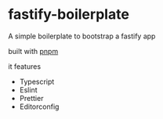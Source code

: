 # fastify-boilerplate

A simple boilerplate to bootstrap a fastify app

built with [pnpm](https://pnpm.io/)

it features

- Typescript
- Eslint
- Prettier
- Editorconfig
